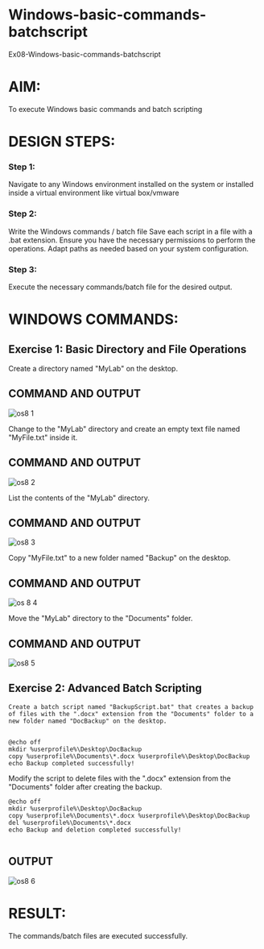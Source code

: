 # Windows-basic-commands-batchscript
Ex08-Windows-basic-commands-batchscript

# AIM:
To execute Windows basic commands and batch scripting

# DESIGN STEPS:

### Step 1:

Navigate to any Windows environment installed on the system or installed inside a virtual environment like virtual box/vmware 

### Step 2:

Write the Windows commands / batch file
Save each script in a file with a .bat extension.
Ensure you have the necessary permissions to perform the operations.
Adapt paths as needed based on your system configuration.
### Step 3:

Execute the necessary commands/batch file for the desired output. 




# WINDOWS COMMANDS:
## Exercise 1: Basic Directory and File Operations
Create a directory named "MyLab" on the desktop.


## COMMAND AND OUTPUT

![os8 1](https://github.com/user-attachments/assets/7c9189f3-dd70-4f0c-b214-2d9ffd0e1f00)


Change to the "MyLab" directory and create an empty text file named "MyFile.txt" inside it.


## COMMAND AND OUTPUT

![os8 2](https://github.com/user-attachments/assets/7bd8a4bb-cc76-45ed-b6e8-5a805c7cb5fe)


List the contents of the "MyLab" directory.


## COMMAND AND OUTPUT

![os8 3](https://github.com/user-attachments/assets/a5d39cd1-d27f-4cd9-a841-b53a859ca292)


Copy "MyFile.txt" to a new folder named "Backup" on the desktop.

## COMMAND AND OUTPUT

![os 8 4](https://github.com/user-attachments/assets/2f9402fc-1523-4ffb-824f-a40c7c595653)


Move the "MyLab" directory to the "Documents" folder.


## COMMAND AND OUTPUT

![os8 5](https://github.com/user-attachments/assets/37c7cbe5-d008-4755-9504-ab771bce5c17)


## Exercise 2: Advanced Batch Scripting
```
Create a batch script named "BackupScript.bat" that creates a backup of files with the ".docx" extension from the "Documents" folder to a new folder named "DocBackup" on the desktop.


@echo off
mkdir %userprofile%\Desktop\DocBackup
copy %userprofile%\Documents\*.docx %userprofile%\Desktop\DocBackup
echo Backup completed successfully!
```
Modify the script to delete files with the ".docx" extension from the "Documents" folder after creating the backup.
```
@echo off
mkdir %userprofile%\Desktop\DocBackup
copy %userprofile%\Documents\*.docx %userprofile%\Desktop\DocBackup
del %userprofile%\Documents\*.docx
echo Backup and deletion completed successfully!


```
## OUTPUT


![os8 6](https://github.com/user-attachments/assets/4cfa1ac0-f5fe-407e-99b7-d0341ebaafb1)



# RESULT:
The commands/batch files are executed successfully.

